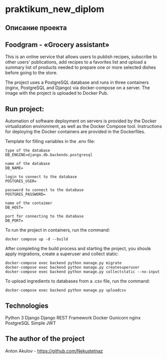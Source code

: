 # praktikum_new_diplom


## Описание проекта
## Foodgram - «Grocery assistant»
This is an online service that allows users to publish recipes, subscribe to other users' publications, add recipes to a favorites list and upload a summary list of products needed to prepare one or more selected dishes before going to the store.

The project uses a PostgreSQL database and runs in three containers (nginx, PostgreSQL and Django) via docker-compose on a server. The image with the project is uploaded to Docker Pub.

## Run project:
Automation of software deployment on servers is provided by the Docker virtualization environment, as well as the Docker Compose tool.
Instructions for deploying the Docker containers are provided in the Dockerfiles.

Template for filling variables in the .env file:
```
type of the database
DB_ENGINE=django.db.backends.postgresql

name of the database
DB_NAME=

login to connect to the database
POSTGRES_USER=

password to connect to the database
POSTGRES_PASSWORD=

name of the contaimer
DB_HOST=

port for connecting to the database
DB_PORT=
```

To run the project in containers, run the command:
```
docker compose up -d --build
```

After completing the build process and starting the project, you shoulв apply migrations, create a superuser and collect static:
```
docker-compose exec backend python manage.py migrate
docker-compose exec backend python manage.py createsuperuser
docker-compose exec backend python manage.py collectstatic --no-input
```

To upload ingredients to databases from a .csv file, run the command:
```
docker-compose exec backend python manage.py uploadcsv
```

## Technologies
Python 3
Django
Django REST Framework
Docker
Gunicorn
nginx
PostgreSQL
Simple JWT

## The author of the project
Anton Akulov - https://github.com/Nekustetnaz

